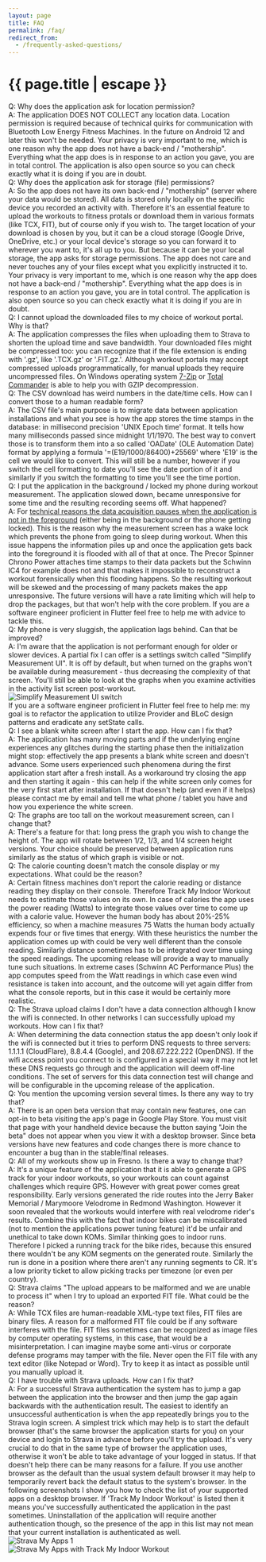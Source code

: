 ```yaml
---
layout: page
title: FAQ
permalink: /faq/
redirect_from:
  - /frequently-asked-questions/
---
```


<h1 class="page-title">{{ page.title | escape }}</h1>

<div class="section">
    <div class="row">
        <div class="col s12">
            Q: Why does the application ask for location permission?
        </div>
        <div class="col s12">
            A: The application DOES NOT COLLECT any location data. Location permission is required because of technical quirks for communication with Bluetooth Low Energy Fitness Machines. In the future on Android 12 and later this won't be needed. Your privacy is very important to me, which is one reason why the app does not have a back-end / "mothership". Everything what the app does is in response to an action you gave, you are in total control.  The application is also open source so you can check exactly what it is doing if you are in doubt.
        </div>
    </div>
</div>

<div class="section">
    <div class="row">
        <div class="col s12">
            Q: Why does the application ask for storage (file) permissions?
        </div>
        <div class="col s12">
            A: So the app does not have its own back-end / "mothership" (server where your data would be stored). All data is stored only locally on the specific device you recorded an activity with. Therefore it's an essential feature to upload the workouts to fitness protals or download them in various formats (like TCX, FIT), but of course only if you wish to. The target location of your download is chosen by you, but it can be a cloud storage (Google Drive, OneDrive, etc.) or your local device's storage so you can forward it to wherever you want to, it's all up to you. But because it can be your local storage, the app asks for storage permissions. The app does not care and never touches any of your files except what you explicitly instructed it to. Your privacy is very important to me, which is one reason why the app does not have a back-end / "mothership". Everything what the app does is in response to an action you gave, you are in total control. The application is also open source so you can check exactly what it is doing if you are in doubt.
        </div>
    </div>
</div>

<div class="section">
    <div class="row">
        <div class="col s12">
            Q: I cannot upload the downloaded files to my choice of workout portal. Why is that?
        </div>
        <div class="col s12">
            A: The application compresses the files when uploading them to Strava to shorten the upload time and save bandwidth. Your downloaded files might be compressed too: you can recognize that if the file extension is ending with '.gz', like '.TCX.gz' or '.FIT.gz.'. Although workout portals may accept compressed uploads programmatically, for manual uploads they require uncompressed files. On Windows operating system <a href="https://www.7-zip.org/">7-Zip</a> or <a href="https://www.ghisler.com/">Total Commander</a> is able to help you with GZIP decompression.
        </div>
    </div>
</div>

<div class="section">
    <div class="row">
        <div class="col s12">
            Q: The CSV download has weird numbers in the date/time cells. How can I convert those to a human readable form?
        </div>
        <div class="col s12">
            A: The CSV file's main purpose is to migrate data between application installations and what you see is how the app stores the time stamps in the database: in millisecond precision 'UNIX Epoch time' format. It tells how many milliseconds passed since midnight 1/1/1970. The best way to convert those is to transform them into a so called 'OADate' (OLE Automation Date) format by applying a formula '=(E19/1000/86400)+25569' where 'E19' is the cell we would like to convert. This will still be a number, however if you switch the cell formatting to date you'll see the date portion of it and similarly if you switch the formatting to time you'll see the time portion.
        </div>
    </div>
</div>

<div class="section">
    <div class="row">
        <div class="col s12">
            Q: I put the application in the background / locked my phone during workout measurement. The application slowed down, became unresponsive for some time and the resulting recording seems off. What happened?
        </div>
        <div class="col s12">
            A: For <a href="https://stackoverflow.com/questions/64831910/how-to-make-my-app-keep-receiving-and-processing-bluetooth-data-while-the-phone">technical reasons the data acquisition pauses when the application is not in the foreground</a> (either being in the background or the phone getting locked). This is the reason why the measurement screen has a wake lock which prevents the phone from going to sleep during workout. When this issue happens the information piles up and once the application gets back into the foreground it is flooded with all of that at once. The Precor Spinner Chrono Power attaches time stamps to their data packets but the Schwinn IC4 for example does not and that makes it impossible to reconstruct a workout forensically when this flooding happens. So the resulting workout will be skewed and the processing of many packets makes the app unresponsive. The future versions will have a rate limiting which will help to drop the packages, but that won't help with the core problem. If you are a software engineer proficient in Flutter feel free to help me with advice to tackle this.
        </div>
    </div>
</div>

<div class="section">
    <div class="row">
        <div class="col s12">
            Q: My phone is very sluggish, the application lags behind. Can that be improved?
        </div>
        <div class="col s12">
            A: I'm aware that the application is not performant enough for older or slower devices. A partial fix I can offer is a settings switch called "Simplify Measurement UI". It is off by default, but when turned on the graphs won't be available during measurement - thus decreasing the complexity of that screen. You'll still be able to look at the graphs when you examine activities in the activity list screen post-workout.
        </div>
        <div class="col s12">
            <img class="responsive-img" src="/img/simplify_measurement_ui.jpg" alt="Simplify Measurement UI switch">
        </div>
        <div class="col s12">
            If you are a software engineer proficient in Flutter feel free to help me: my goal is to refactor the application to utilize Provider and BLoC design patterns and eradicate any setState calls.
        </div>
    </div>
</div>

<div class="section">
    <div class="row">
        <div class="col s12">
            Q: I see a blank white screen after I start the app. How can I fix that?
        </div>
        <div class="col s12">
            A: The application has many moving parts and if the underlying engine experiences any glitches during the starting phase then the initialization might stop: effectively the app presents a blank white screen and doesn't advance. Some users experienced such phenomena during the first application start after a fresh install. As a workaround try closing the app and then starting it again - this can help if the white screen only comes for the very first start after installation. If that doesn't help (and even if it helps) please contact me by email and tell me what phone / tablet you have and how you experience the white screen.
        </div>
    </div>
</div>

<div class="section">
    <div class="row">
        <div class="col s12">
            Q: The graphs are too tall on the workout measurement screen, can I change that?
        </div>
        <div class="col s12">
            A: There's a feature for that: long press the graph you wish to change the height of. The app will rotate between 1/2, 1/3, and 1/4 screen height versions. Your choice should be preserved between application runs similarly as the status of which graph is visible or not.
        </div>
    </div>
</div>

<div class="section">
    <div class="row">
        <div class="col s12">
            Q: The calorie counting doesn't match the console display or my expectations. What could be the reason?
        </div>
        <div class="col s12">
            A: Certain fitness machines don't report the calorie reading or distance reading they display on their console. Therefore Track My Indoor Workout needs to estimate those values on its own. In case of calories the app uses the power reading (Watts) to integrate those values over time to come up with a calorie value. However the human body has about 20%-25% efficiency, so when a machine measures 75 Watts the human body actually expends four or five times that energy. With these heuristics the number the application comes up with could be very well different than the console reading. Similarly distance sometimes has to be integrated over time using the speed readings. The upcoming release will provide a way to manually tune such situations. In extreme cases (Schwinn AC Performance Plus) the app computes speed from the Watt readings in which case even wind resistance is taken into account, and the outcome will yet again differ from what the console reports, but in this case it would be certainly more realistic.
        </div>
    </div>
</div>

<div class="section">
    <div class="row">
        <div class="col s12">
            Q: The Strava upload claims I don't have a data connection although I know the wifi is connected. In other networks I can successfully upload my workouts. How can I fix that?
        </div>
        <div class="col s12">
            A: When determining the data connection status the app doesn't only look if the wifi is connected but it tries to perform DNS requests to three servers: 1.1.1.1 (CloudFlare), 8.8.4.4 (Google), and 208.67.222.222 (OpenDNS). If the wifi access point you connect to is configured in a special way it may not let these DNS requests go through and the application will deem off-line conditions. The set of servers for this data connection test will change and will be configurable in the upcoming release of the application.
        </div>
    </div>
</div>

<div class="section">
    <div class="row">
        <div class="col s12">
            Q: You mention the upcoming version several times. Is there any way to try that?
        </div>
        <div class="col s12">
            A: There is an open beta version that may contain new features, one can opt-in to beta visiting the app's page in Google Play Store. You must visit that page with your handheld device because the button saying "Join the beta" does not appear when you view it with a desktop browser. Since beta versions have new features and code changes there is more chance to encounter a bug than in the stable/final releases.
        </div>
    </div>
</div>

<div class="section">
    <div class="row">
        <div class="col s12">
            Q: All of my workouts show up in Fresno. Is there a way to change that?
        </div>
        <div class="col s12">
            A: It's a unique feature of the application that it is able to generate a GPS track for your indoor workouts, so your workouts can count against challenges which require GPS. However with great power comes great responsibility. Early versions generated the ride routes into the Jerry Baker Memorial / Marymoore Velodrome in Redmond Washington. However it soon revealed that the workouts would interfere with real velodrome rider's results. Combine this with the fact that indoor bikes can be miscalibrated (not to mention the applications power tuning feature) it'd be unfair and unethical to take down KOMs. Similar thinking goes to indoor runs. Therefore I picked a running track for the bike rides, because this ensured there wouldn't be any KOM segments on the generated route. Similarly the run is done in a position where there aren't any running segments to CR. It's a low priority ticket to allow picking tracks per timezone (or even per country).
        </div>
    </div>
</div>

<div class="section">
    <div class="row">
        <div class="col s12">
            Q: Strava claims "The upload appears to be malformed and we are unable to process it" when I try to upload an exported FIT file. What could be the reason?
        </div>
        <div class="col s12">
            A: While TCX files are human-readable XML-type text files, FIT files are binary files. A reason for a malformed FIT file could be if any software interferes with the file. FIT files sometimes can be recognized as image files by computer operating systems, in this case, that would be a misinterpretation. I can imagine maybe some anti-virus or corporate defense programs may tamper with the file. Never open the FIT file with any text editor (like Notepad or Word). Try to keep it as intact as possible until you manually upload it.
        </div>
    </div>
</div>

<div class="section">
    <div class="row">
        <div class="col s12">
            Q: I have trouble with Strava uploads. How can I fix that?
        </div>
        <div class="col s12">
            A: For a successful Strava authentication the system has to jump a gap between the application into the browser and then jump the gap again backwards with the authentication result. The easiest to identify an unsuccessful authentication is when the app repeatedly brings you to the Strava login screen. A simplest trick which may help is to start the default browser (that's the same browser the application starts for you) on your device and login to Strava in advance before you'll try the upload. It's very crucial to do that in the same type of browser the application uses, otherwise it won't be able to take advantage of your logged in status. If that doesn't help there can be many reasons for a failure. If you use another browser as the default than the usual system default browser it may help to temporarily revert back the default status to the system's browser. In the following screenshots I show you how to check the list of your supported apps on a desktop browser. If 'Track My Indoor Workout' is listed then it means you've successfully authenticated the application in the past sometimes. Uninstallation of the application will require another authentication though, so the presence of the app in this list may not mean that your current installation is authenticated as well.
        </div>
        <div class="col s12">
            <img class="responsive-img" src="/img/strava_my_apps1.jpg" alt="Strava My Apps 1">
        </div>
        <div class="col s12">
            <img class="responsive-img" src="/img/strava_my_apps2.jpg" alt="Strava My Apps with Track My Indoor Workout">
        </div>
    </div>
</div>

<div class="divider"></div>
